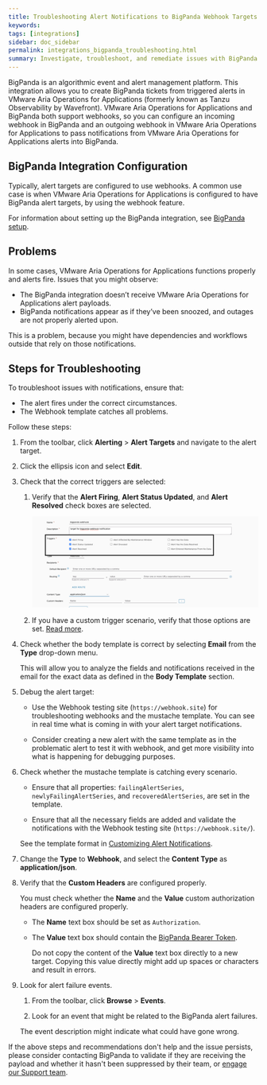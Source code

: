 ```yaml
---
title: Troubleshooting Alert Notifications to BigPanda Webhook Targets
keywords:
tags: [integrations]
sidebar: doc_sidebar
permalink: integrations_bigpanda_troubleshooting.html
summary: Investigate, troubleshoot, and remediate issues with BigPanda Webhook targets.
---
```


BigPanda is an algorithmic event and alert management platform. This integration allows you to create BigPanda tickets from triggered alerts in VMware Aria Operations for Applications (formerly known as Tanzu Observability by Wavefront). VMware Aria Operations for Applications and BigPanda both support webhooks, so you can configure an incoming webhook in BigPanda and an outgoing webhook in VMware Aria Operations for Applications to pass notifications from VMware Aria Operations for Applications alerts into BigPanda. 

## BigPanda Integration Configuration 

Typically, alert targets are configured to use webhooks. A common use case is when VMware Aria Operations for Applications is configured to have BigPanda alert targets, by using the webhook feature.

For information about setting up the BigPanda integration, see [BigPanda setup](bigpanda.html).

## Problems

In some cases, VMware Aria Operations for Applications functions properly and alerts fire. Issues that you might observe:

* The BigPanda integration doesn’t receive VMware Aria Operations for Applications alert payloads.
* BigPanda notifications appear as if they’ve been snoozed, and outages are not properly alerted upon.
	
This is a problem, because you might have dependencies and workflows outside that rely on those  notifications.


## Steps for Troubleshooting

To troubleshoot issues with notifications, ensure that: 

* The alert fires under the correct circumstances.
* The Webhook template catches all problems. 

Follow these steps:

1. From the toolbar, click **Alerting** > **Alert Targets** and navigate to the alert target.
2. Click the ellipsis icon and select **Edit**.
3. Check that the correct triggers are selected: 
   
   1. Verify that the **Alert Firing**, **Alert Status Updated**, and **Alert Resolved** check boxes are selected.

      ![A screenshot of an alert target with the Alert Firing, Alert Status Updated, and Alert Resolved options selected as Triggers](images/troubleshoot-bigpanda-alerts.png)
   
    2. If you have a custom trigger scenario, verify that those options are set. [Read more](webhooks_alert_notification.html#create-a-custom-alert-target).

4. Check whether the body template is correct by selecting **Email** from the **Type** drop-down menu.
   
   This will allow you to analyze the fields and notifications received in the email for the exact data as defined in the **Body Template** section.

5. Debug the alert target:

   * Use the Webhook testing site (`https://webhook.site`) for troubleshooting webhooks and the mustache template. You can see in real time what is coming in with your alert target notifications.

   * Consider creating a new alert with the same template as in the problematic alert to test it with webhook, and get more visibility into what is happening for debugging purposes. 
   
6. Check whether the mustache template is catching every scenario. 

    * Ensure that all properties: `failingAlertSeries`, `newlyFailingAlertSeries`, and `recoveredAlertSeries`, are set in the template.

    * Ensure that all the necessary fields are added and validate the notifications with the Webhook testing site (`https://webhook.site/`). 

    See the template format in [Customizing Alert Notifications](alert_target_customizing.html).
    

7. Change the **Type** to **Webhook**, and select the **Content Type** as **application/json**.

8. Verify that the **Custom Headers** are configured properly. 

	 You must check whether the **Name** and the **Value** custom authorization headers are configured properly. 
	 
	 * The **Name** text box should be set as `Authorization`.
	 * The **Value** text box should contain the [BigPanda Bearer Token](bigpanda.html#step-1-create-a-bigpanda-appkey-and-bearer-token).

	    Do not copy the content of the **Value** text box directly to a new target. Copying this value directly might add up spaces or characters and result in errors.
  
9. Look for alert failure events.
   
   1. From the toolbar, click **Browse** > **Events**. 

   2. Look for an event that might be related to the BigPanda alert failures. 

    The event description might indicate what could have gone wrong. 
   

If the above steps and recommendations don't help and the issue persists, please consider contacting BigPanda to validate if they are receiving the payload and whether it hasn't been suppressed by their team, or [engage our Support team](wavefront_support_feedback.html).
